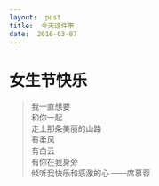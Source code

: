 ```yaml
---
layout:  post
title:  今天这件事
date:  2016-03-07
---
```


# 女生节快乐

> 我一直想要  
> 和你一起  
> 走上那条美丽的山路  
> 有柔风  
> 有白云  
> 有你在我身旁  
> 倾听我快乐和感激的心 
> ——席慕蓉 
